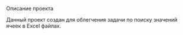 Описание проекта

Данный проект создан для облегчения задачи по поиску значений ячеек в Excel файлах.